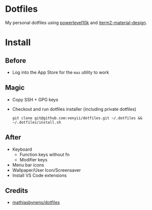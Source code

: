 # Dotfiles
My personal dotfiles using [powerlevel10k](https://github.com/romkatv/powerlevel10k) and [iterm2-material-design](https://github.com/MartinSeeler/iterm2-material-design).


# Install
## Before
- Log into the App Store for the `mas` utility to work

## Magic
- Copy SSH + GPG keys
- Checkout and run dotfiles installer (including private dotfiles)

  `git clone git@github.com:venyii/dotfiles.git ~/.dotfiles && ~/.dotfiles/install.sh`

## After
- Keyboard
  - Function keys without fn
  - Modifier keys
- Menu bar icons
- Wallpaper/User Icon/Screensaver
- Install VS Code extensions

## Credits
* [mathiasbynens/dotfiles](https://github.com/mathiasbynens/dotfiles)
